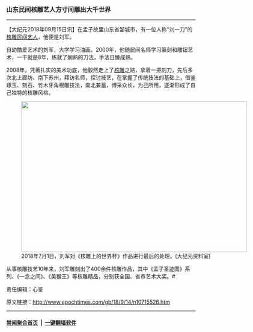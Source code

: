 ### 山东民间核雕艺人方寸间雕出大千世界
------------------------

<p>【大纪元2018年09月15日讯】在孟子故里山东省邹城市，有一位人称“刘一刀”的<a href="http://www.epochtimes.com/gb/tag/%E6%A0%B8%E9%9B%95.html">核雕</a><a href="http://www.epochtimes.com/gb/tag/%E6%B0%91%E9%97%B4%E8%89%BA%E4%BA%BA.html">民间艺人</a>，他便是刘军。</p>
<p>自幼酷爱艺术的刘军，大学学习油画。2000年，他随民间名师学习篆刻和雕钮艺术，一干就是8年，练就了娴熟的刀法，手法日臻成熟。</p>
<p>2008年，凭著扎实的美术功底，他毅然走上了<a href="http://www.epochtimes.com/gb/tag/%E6%A0%B8%E9%9B%95.html">核雕</a>之路，拿着一把刻刀，先后多次北上廊坊、南下苏州，拜访名师，探讨技艺，在掌握了传统技法的基础上，借鉴琢玉、刻石、竹木牙角根雕技法，南北兼蓄，博采众长，为己所用，逐渐形成了自己独特的核雕风格。</p>
<figure id="attachment_10715535" style="width: 600px" class="wp-caption aligncenter"><a href="http://i.epochtimes.com/assets/uploads/2018/09/VCG111157274423.jpg"><img class="wp-image-10715535 size-large" src="http://i.epochtimes.com/assets/uploads/2018/09/VCG111157274423-600x400.jpg" alt="" width="600" height="400" /></a><figcaption class="wp-caption-text">2018年7月1日，刘军对《核雕上的世界杯》作品进行最后的处理。(大纪元资料室)</figcaption></figure>
<p>从事核雕技艺10年来，刘军雕刻出了400余件核雕作品，其中《孟子圣迹图》系列、《一念之间》、《美猴王》等核雕精品，分别获全国、省市艺术大奖。#</p>
<p>责任编辑：心鉴</p>

原文链接：http://www.epochtimes.com/gb/18/9/14/n10715526.htm


------------------------
#### [禁闻聚合首页](https://github.com/gfw-breaker/banned-news/blob/master/README.md) &nbsp;|&nbsp;  [一键翻墙软件](https://github.com/gfw-breaker/nogfw/blob/master/README.md)